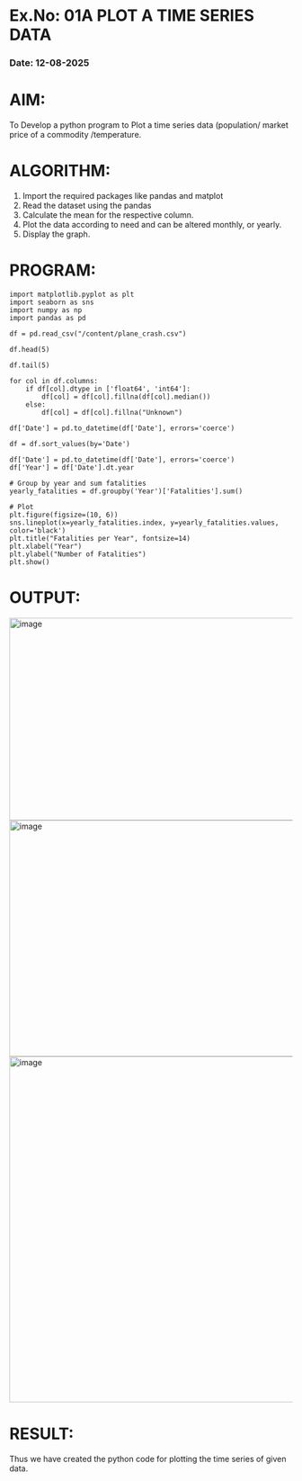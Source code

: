 # Ex.No: 01A PLOT A TIME SERIES DATA
###  Date: 12-08-2025

# AIM:
To Develop a python program to Plot a time series data (population/ market price of a commodity
/temperature.
# ALGORITHM:
1. Import the required packages like pandas and matplot
2. Read the dataset using the pandas
3. Calculate the mean for the respective column.
4. Plot the data according to need and can be altered monthly, or yearly.
5. Display the graph.
# PROGRAM:
```
import matplotlib.pyplot as plt
import seaborn as sns
import numpy as np
import pandas as pd
```
```
df = pd.read_csv("/content/plane_crash.csv")
```
```
df.head(5)
```
```
df.tail(5)
```
```
for col in df.columns:
    if df[col].dtype in ['float64', 'int64']:
        df[col] = df[col].fillna(df[col].median())
    else:
        df[col] = df[col].fillna("Unknown")
```
```
df['Date'] = pd.to_datetime(df['Date'], errors='coerce')
```
```
df = df.sort_values(by='Date')
```
```
df['Date'] = pd.to_datetime(df['Date'], errors='coerce')
df['Year'] = df['Date'].dt.year

# Group by year and sum fatalities
yearly_fatalities = df.groupby('Year')['Fatalities'].sum()

# Plot
plt.figure(figsize=(10, 6))
sns.lineplot(x=yearly_fatalities.index, y=yearly_fatalities.values, color='black')
plt.title("Fatalities per Year", fontsize=14)
plt.xlabel("Year")
plt.ylabel("Number of Fatalities")
plt.show()
```

# OUTPUT:

<img width="1748" height="360" alt="image" src="https://github.com/user-attachments/assets/e0a6f3a5-0ac3-46bf-920d-3c3cbe9438b5" />


<img width="1747" height="420" alt="image" src="https://github.com/user-attachments/assets/b5531e07-481c-43cd-a01c-542af7e3ef07" />


<img width="937" height="615" alt="image" src="https://github.com/user-attachments/assets/6fc33fdf-ba61-4333-b7c2-ba838f6f4a3d" />







# RESULT:
Thus we have created the python code for plotting the time series of given data.
